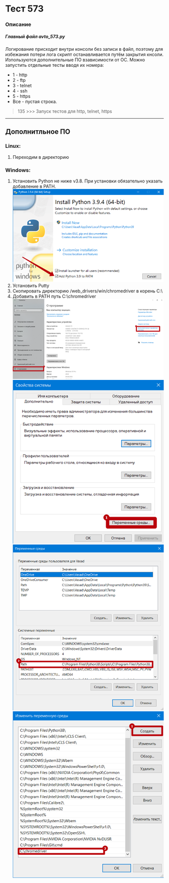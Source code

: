 
# Тест 573
### Описание
##### Главный файл avto_573.py
Логирование присходит внутри консоли без записи в файл, 
поэтому для избежания потери лога скрипт останавливается 
путём закрытия кнсоли. Изпользуются дополнительные ПО взависимости от ОС.
Можно запустить отдельные тесты вводя их номера:
- 1 - http
- 2 - ftp
- 3 - telnet
- 4 - ssh
- 5 - https
- Все - пустая строка.
> 135 >>> Запуск тестов для http, telnet, https

___
## Дополнитльное ПО
### Linux:
1. Переходим в директорию 

### Windows:
1. Установить Python не ниже v3.8. При установки обязательно
   указать добавление в PATH.
   ![img.png](img/img1.png)
2. Установить Putty
3. Скопировать директорию /web_drivers/win/chromedriver в 
   корень C:\
4. Добавить в PATH путь C:\chromedriver
   ![img.png](img/img2.png)
   ![img.png](img/img3.png)
   ![img.png](img/img4.png)
   ![img.png](img/img5.png)


